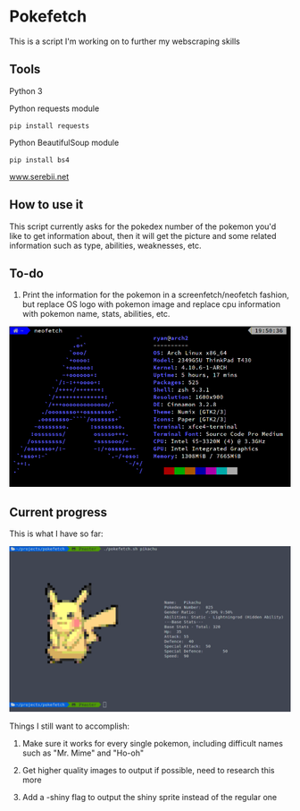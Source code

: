 # Pokefetch
This is a script I'm working on to further my webscraping skills
## Tools
Python 3

Python requests module 

```
pip install requests
```

Python BeautifulSoup module 

```
pip install bs4
```

www.serebii.net
## How to use it
This script currently asks for the pokedex number of the pokemon you'd like
to get information about, then it will get the picture and some related
information such as type, abilities, weaknesses, etc.

## To-do
1) Print the information for the pokemon in a screenfetch/neofetch fashion, but replace OS logo with pokemon image and replace cpu information with pokemon name, stats, abilities, etc.

![Alt text](imgs/neofetch.png?raw=true "Neofetch Example")


## Current progress
This is what I have so far:

![Alt text](imgs/progress.png?raw=true "Pokefetch Example")

Things I still want to accomplish:

1) Make sure it works for every single pokemon, including difficult names such as "Mr. Mime" and "Ho-oh"

2) Get higher quality images to output if possible, need to research this more

3) Add a -shiny flag to output the shiny sprite instead of the regular one
